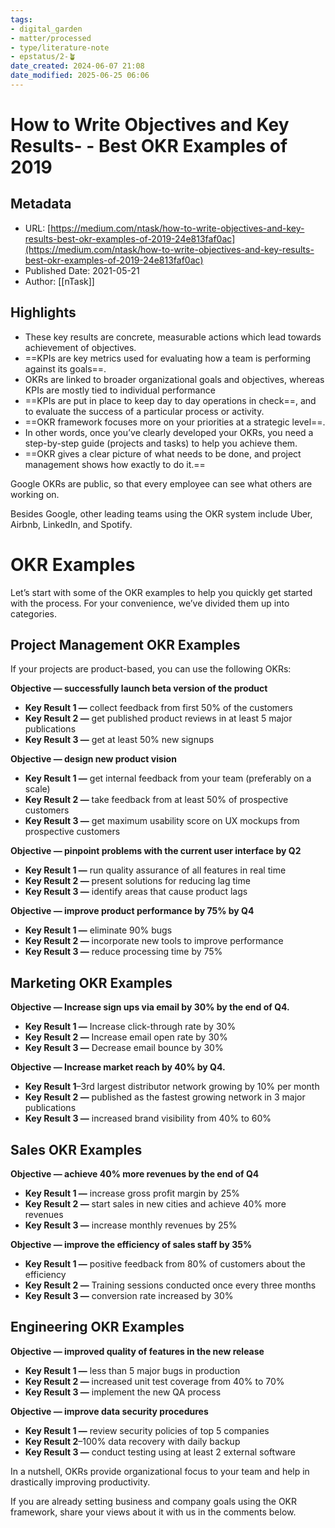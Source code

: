 ```yaml
---
tags: 
- digital_garden
- matter/processed
- type/literature-note
- epstatus/2-🪴
date_created: 2024-06-07 21:08
date_modified: 2025-06-25 06:06
---
```

# How to Write Objectives and Key Results- - Best OKR Examples of 2019

## Metadata

* URL: [https://medium.com/ntask/how-to-write-objectives-and-key-results-best-okr-examples-of-2019-24e813faf0ac](https://medium.com/ntask/how-to-write-objectives-and-key-results-best-okr-examples-of-2019-24e813faf0ac)
* Published Date: 2021-05-21
* Author: [[nTask]]

## Highlights

* These key results are concrete, measurable actions which lead towards achievement of objectives.
* ==KPIs are key metrics used for evaluating how a team is performing against its goals==.
* OKRs are linked to broader organizational goals and objectives, whereas KPIs are mostly tied to individual performance
* ==KPIs are put in place to keep day to day operations in check==, and to evaluate the success of a particular process or activity.
* ==OKR framework focuses more on your priorities at a strategic level==.
* In other words, once you’ve clearly developed your OKRs, you need a step-by-step guide (projects and tasks) to help you achieve them.
* ==OKR gives a clear picture of what needs to be done, and project management shows how exactly to do it.==

Google OKRs are public, so that every employee can see what others are working on.

Besides Google, other leading teams using the OKR system include Uber, Airbnb, LinkedIn, and Spotify.

# OKR Examples

Let’s start with some of the OKR examples to help you quickly get started with the process. For your convenience, we’ve divided them up into categories.

## Project Management OKR Examples

If your projects are product-based, you can use the following OKRs:

**Objective — successfully launch beta version of the product**

-   **Key Result 1 —** collect feedback from first 50% of the customers
-   **Key Result 2 —** get published product reviews in at least 5 major publications
-   **Key Result 3 —** get at least 50% new signups

**Objective — design new product vision**

-   **Key Result 1 —** get internal feedback from your team (preferably on a scale)
-   **Key Result 2 —** take feedback from at least 50% of prospective customers
-   **Key Result 3 —** get maximum usability score on UX mockups from prospective customers

**Objective — pinpoint problems with the current user interface by Q2**

-   **Key Result 1 —** run quality assurance of all features in real time
-   **Key Result 2 —** present solutions for reducing lag time
-   **Key Result 3 —** identify areas that cause product lags

**Objective — improve product performance by 75% by Q4**

-   **Key Result 1 —** eliminate 90% bugs
-   **Key Result 2 —** incorporate new tools to improve performance
-   **Key Result 3 —** reduce processing time by 75%

## Marketing OKR Examples

**Objective — Increase sign ups via email by 30% by the end of Q4.**

-   **Key Result 1 —** Increase click-through rate by 30%
-   **Key Result 2 —** Increase email open rate by 30%
-   **Key Result 3 —** Decrease email bounce by 30%

**Objective — Increase market reach by 40% by Q4.**

-   **Key Result 1**–3rd largest distributor network growing by 10% per month
-   **Key Result 2 —** published as the fastest growing network in 3 major publications
-   **Key Result 3 —** increased brand visibility from 40% to 60%

## Sales OKR Examples

**Objective — achieve 40% more revenues by the end of Q4**

-   **Key Result 1 —** increase gross profit margin by 25%
-   **Key Result 2 —** start sales in new cities and achieve 40% more revenues
-   **Key Result 3 —** increase monthly revenues by 25%

**Objective — improve the efficiency of sales staff by 35%**

-   **Key Result 1 —** positive feedback from 80% of customers about the efficiency
-   **Key Result 2 —** Training sessions conducted once every three months
-   **Key Result 3 —** conversion rate increased by 30%

## Engineering OKR Examples

**Objective — improved quality of features in the new release**

-   **Key Result 1 —** less than 5 major bugs in production
-   **Key Result 2 —** increased unit test coverage from 40% to 70%
-   **Key Result 3 —** implement the new QA process

**Objective — improve data security procedures**

-   **Key Result 1 —** review security policies of top 5 companies
-   **Key Result 2**–100% data recovery with daily backup
-   **Key Result 3 —** conduct testing using at least 2 external software

In a nutshell, OKRs provide organizational focus to your team and help in drastically improving productivity.

If you are already setting business and company goals using the OKR framework, share your views about it with us in the comments below.